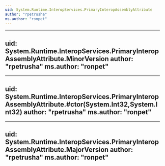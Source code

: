 ```yaml
---
uid: System.Runtime.InteropServices.PrimaryInteropAssemblyAttribute
author: "rpetrusha"
ms.author: "ronpet"
---
```


---
uid: System.Runtime.InteropServices.PrimaryInteropAssemblyAttribute.MinorVersion
author: "rpetrusha"
ms.author: "ronpet"
---

---
uid: System.Runtime.InteropServices.PrimaryInteropAssemblyAttribute.#ctor(System.Int32,System.Int32)
author: "rpetrusha"
ms.author: "ronpet"
---

---
uid: System.Runtime.InteropServices.PrimaryInteropAssemblyAttribute.MajorVersion
author: "rpetrusha"
ms.author: "ronpet"
---
